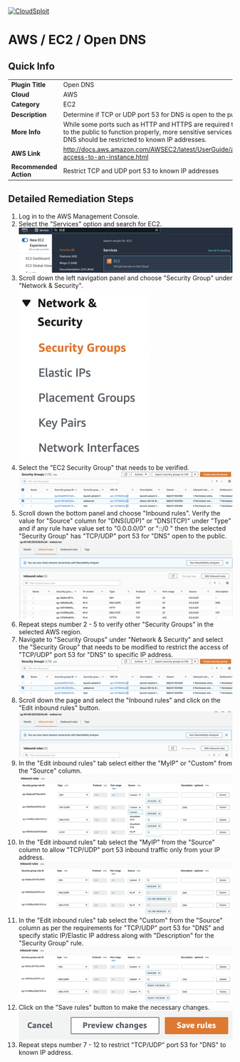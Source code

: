[![CloudSploit](https://cloudsploit.com/img/logo-new-big-text-100.png "CloudSploit")](https://cloudsploit.com)

# AWS / EC2 / Open DNS

## Quick Info

| | |
|-|-|
| **Plugin Title** | Open DNS |
| **Cloud** | AWS |
| **Category** | EC2 |
| **Description** | Determine if TCP or UDP port 53 for DNS is open to the public |
| **More Info** | While some ports such as HTTP and HTTPS are required to be open to the public to function properly, more sensitive services such as DNS should be restricted to known IP addresses. |
| **AWS Link** | http://docs.aws.amazon.com/AWSEC2/latest/UserGuide/authorizing-access-to-an-instance.html |
| **Recommended Action** | Restrict TCP and UDP port 53 to known IP addresses |

## Detailed Remediation Steps
1. Log in to the AWS Management Console.
2. Select the "Services" option and search for EC2. </br> <img src="/resources/aws/ec2/open-dns/step2.png"/>
3. Scroll down the left navigation panel and choose "Security Group" under "Network & Security".</br> <img src="/resources/aws/ec2/open-dns/step3.png"/>
4. Select the "EC2 Security Group" that needs to be verified. </br> <img src="/resources/aws/ec2/open-dns/step4.png"/>
5. Scroll down the bottom panel and choose "Inbound rules". Verify the value for "Source" column for "DNS(UDP)" or "DNS(TCP)" under "Type" and if any rule have value set to "0.0.0.0/0" or "::/0 " then the selected "Security Group" has "TCP/UDP" port 53 for "DNS" open to the public.</br> <img src="/resources/aws/ec2/open-dns/step5.png"/>
6. Repeat steps number 2 - 5 to verify other "Security Groups" in the selected AWS region.</br> 
7. Navigate to "Security Groups" under "Network & Security" and select the "Security Group" that needs to be modified to restrict the access of "TCP/UDP" port 53 for "DNS"  to specific IP address. </br> <img src="/resources/aws/ec2/open-dns/step7.png"/>
8. Scroll down the page and select the "Inbound rules" and click on the "Edit inbound rules" button. </br> <img src="/resources/aws/ec2/open-dns/step8.png"/>
9. In the "Edit inbound rules" tab select either the "MyIP" or "Custom" from the "Source" column.</br> <img src="/resources/aws/ec2/open-dns/step9.png"/>
10. In the "Edit inbound rules" tab select the "MyIP" from the "Source" column to allow "TCP/UDP" port 53 inbound traffic only from your IP address.</br> <img src="/resources/aws/ec2/open-dns/step10.png"/>
11. In the "Edit inbound rules" tab select the "Custom" from the "Source" column as per the requirements for "TCP/UDP" port 53 for "DNS" and specify static IP/Elastic IP address along with "Description" for the "Security Group" rule. </br> <img src="/resources/aws/ec2/open-dns/step11.png"/>
12. Click on the "Save rules" button to make the necessary changes. </br> <img src="/resources/aws/ec2/open-dns/step12.png"/>
13. Repeat steps number 7 - 12 to restrict "TCP/UDP" port 53 for "DNS" to known IP address.</br>
